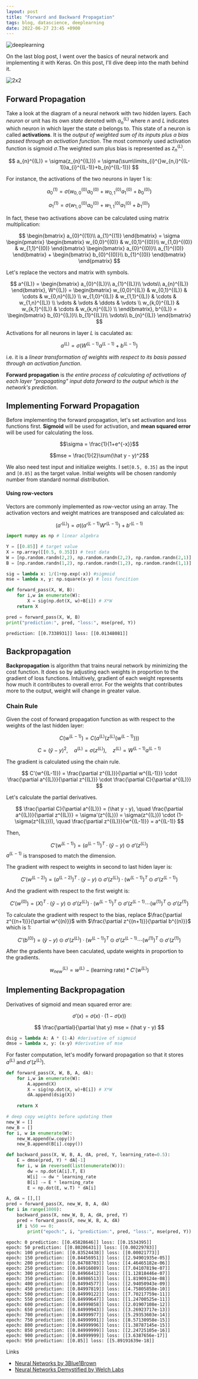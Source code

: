 ```yaml
---
layout: post
title: "Forward and Backward Propagation"
tags: blog, datascience, deeplearning
date: 2022-06-27 23:45 +0900
---
```


![deeplearning](https://i.imgur.com/ZTwsQGu.jpg)

On the last blog post, I went over the basics of neural network and implementing it with Keras. On this post, I'll dive deep into the math behind it. 

![2x2](https://i.imgur.com/r5ahUTR.png)

## Forward Propagation

Take a look at the diagram of a neural network with two hidden layers. Each *neuron* or unit has its own *state* denoted with $a_{n}^{(L)}$ where $n$ and $L$ indicates which neuron in which layer the state $a$ belongs to. This state of a neuron is called **activations**. It is the *output of weighted sum of its inputs plus a bias passed through an activation function*. The most commonly used activation function is sigmoid $\sigma$.The weighted sum plus bias is represented as $z_{n}^{(L)}$. 

$$
a_{n}^{(L)} = \sigma(z_{n}^{(L)}) = \sigma(\sum\limits_{i}^{}w_{n,i}^{(L-1)}a_{i}^{(L-1)}+b_{n}^{(L-1)})
$$

For instance, the activations of the two neurons in layer 1 is: 

$$
a_{0}^{(1)} = \sigma( w_{0,0}^{(0)} a_{0}^{(0)} + w_{0,1}^{(0)} a_{1}^{(0)} + b_{0}^{(0)} )
$$

$$
a_{1}^{(1)} = \sigma( w_{1,0}^{(0)} a_{0}^{(0)} + w_{1,1}^{(0)} a_{1}^{(0)} + b_{1}^{(0)} )
$$

In fact, these two activations above can be calculated using matrix multiplication:

$$ \begin{bmatrix} a_{0}^{(1)}\\ a_{1}^{(1)} \end{bmatrix} = \sigma
\begin{pmatrix}
  \begin{bmatrix} w_{0,0}^{(0)} & w_{0,1}^{(0)}\\ w_{1,0}^{(0)} & w_{1,1}^{(0)} \end{bmatrix}
  \begin{bmatrix} a_{0}^{(0)}\\ a_{1}^{(0)} \end{bmatrix} + \begin{bmatrix} b_{0}^{(0)}\\ b_{1}^{(0)} \end{bmatrix}
\end{pmatrix}
$$

Let's replace the vectors and matrix with symbols.

$$
a^{(L)} = \begin{bmatrix} a_{0}^{(L)}\\ a_{1}^{(L)}\\ \vdots\\ a_{n}^{(L)} \end{bmatrix},
W^{(L)} = 
  \begin{bmatrix} 
    w_{0,0}^{(L)} & w_{0,1}^{(L)} & \cdots & w_{0,n}^{(L)} \\ 
    w_{1,0}^{(L)} & w_{1,1}^{(L)} & \cdots & w_{1,n}^{(L)} \\
    \vdots & \vdots & \ddots & \vdots \\
    w_{k,0}^{(L)} & w_{k,1}^{(L)} & \cdots & w_{k,n}^{(L)} \\
  \end{bmatrix},
b^{(L)} = \begin{bmatrix} b_{0}^{(L)}\\ b_{1}^{(L)}\\ \vdots\\ b_{n}^{(L)} \end{bmatrix}
$$

Activations for all neurons in layer $L$ is caculated as:

$$
a^{(L)} = \sigma(W^{(L-1)} a^{(L-1)} + b^{(L-1)})
$$

i.e. it is a *linear transformation of weights with respect to its basis passed through an activation function*.

**Forward propagation** is *the entire process of calculating of activations of each layer "propagating" input data forward to the output which is the network's prediction*.


## Implementing Forward Propagation

Before implementing the forward propagation, let's set activation and loss functions first. **Sigmoid** will be used for activation, and **mean squared error** will be used for calculating the loss. 

$$\sigma = \frac{1}{1+e^{-x}}$$

$$mse = \frac{1}{2}\sum(\hat y - y)^2$$

We also need test input and initialize weights. I set`[0.5, 0.35]` as the input and `[0.85]` as the target value. Initial weights will be chosen randomly number from standard normal distribution.

#### Using row-vectors
Vectors are commonly implemented as row-vector using an array. The activation vectors and weight matrices are transposed and calculated as:

$$
(a'^{(L)})= \sigma((a'^{(L-1)}W'^{(L-1)}) + b'^{(L-1)}
$$

```python
import numpy as np # linear algebra

Y = [[0.85]] # target value
X = np.array([[0.5, 0.35]]) # test data
W = [np.random.randn(2,2), np.random.randn(2,2), np.random.randn(2,1)] # initialize weights with standard normal distribution
B = [np.random.randn(1,2), np.random.randn(1,2), np.random.randn(1,1)]
```
```python
sig = lambda x: 1/(1+np.exp(-x)) #sigmoid
mse = lambda x, y: np.square(x-y) # loss funcition

def forward_pass(X, W, B):
    for i,w in enumerate(W):
        X = sig(np.dot(X, w)+B[i]) # X*W
    return X

pred = forward_pass(X, W, B)
print("prediction:", pred, "loss:", mse(pred, Y))
```
```
prediction: [[0.7338931]] loss: [[0.01348081]]
```

## Backpropagation

**Backpropagation** is algorithm that trains neural network by minimizing the cost function. It does so by adjusting each weights in proportion to the gradient of loss functions. Intuitively, gradient of each weight represents how much it contributes to overall error. For the weights that contributes more to the output, weight will change in greater value.

### Chain Rule
Given the cost of forward propagation function as with respect to the weights of the last hidden layer:

$$
C(w^{(L-1)}) = C(a^{(L)}(z^{(L)}(w^{(L-1)})))
$$

$$
C = (\hat y - y)^2, \quad a^{(L)} = \sigma(z^{(L)}), \quad z^{(L)} = W^{(L-1)} a^{(L-1)}
$$

The gradient is calculated using the chain rule.

$$
C'(w^{(L-1)}) = \frac{\partial z^{(L)}}{\partial w^{(L-1)}} \cdot \frac{\partial a^{(L)}}{\partial z^{(L)}} \cdot \frac{\partial C}{\partial a^{(L)}}
$$

Let's calculate the partial derivatives.

$$
\frac{\partial C}{\partial a^{(L)}} = (\hat y - y), \quad \frac{\partial a^{(L)}}{\partial z^{(L)}} = \sigma'(z^{(L)}) = \sigma(z^{(L)}) \cdot (1-\sigma(z^{(L)})), \quad \frac{\partial z^{(L)}}{w^{(L-1)}} = a^{(L-1)} 
$$

Then, 

$$
C'(w^{(L-1)}) =  (a^{(L-1)})^T \cdot (\hat y - y) \odot \sigma'(z^{(L)})
$$
$a^{(L-1)}$ is transposed to match the dimension.


The gradient with respect to weights in second to last hiden layer is:

$$
C'(w^{(L-2)}) =  (a^{(L-2)})^T \cdot (\hat y - y) \odot \sigma'(z^{(L)}) \cdot (w^{(L-1)})^T \odot \sigma'(z^{(L-1)})
$$

And the gradient with respect to the first weight is:

$$
C'(w^{(0)}) =  (X)^T \cdot (\hat y - y) \odot \sigma'(z^{(L)}) \cdot (w^{(L-1)})^T \odot \sigma'(z^{(L-1)} \cdots (w^{(1)})^T \odot \sigma'(z^{(1)})
$$

To calculate the gradient with respect to the bias, replace $\frac{\partial z^{(n+1)}}{\partial w^{(n)}}$ with $\frac{\partial z^{(n+1)}}{\partial b^{(n)}}$ which is $1$:

$$
C'(b^{(0)}) =  (\hat y - y) \odot \sigma'(z^{(L)}) \cdot (w^{(L-1)})^T \odot \sigma'(z^{(L-1)} \cdots (w^{(1)})^T \odot \sigma'(z^{(1)})
$$

After the gradients have been caculated, update weights in proportion to the gradients.

$$w_{new}^{(L)} = w^{(L)} - (\text{learning rate}) * C'(w^{(L)})$$


## Implementing Backpropagation

Derivatives of sigmoid and mean squared error are:

$$
\sigma '(x) = \sigma(x) \cdot (1-\sigma(x))
$$

$$
\frac{\partial}{\partial \hat y} mse = (\hat y - y)
$$

```python
dsig = lambda A: A * (1-A) #derivative of sigmoid
dmse = lambda x, y: (x-y) #derivative of mse
```

For faster computation, let's modify forward propagation so that it stores  $a^{(L)}$ and $\sigma'(z^{(L)})$.

```python
def forward_pass(X, W, B, A, dA):
    for i,w in enumerate(W):
        A.append(X)
        X = sig(np.dot(X, w)+B[i]) # X*W
        dA.append(dsig(X))
                  
    return X
```
```python
# deep copy weights before updating them
new_W = []
new_B = []
for i, w in enumerate(W):
    new_W.append(w.copy())
    new_B.append(B[i].copy())
```
```python
def backward_pass(X, W, B, A, dA, pred, Y, learning_rate=0.5):
    E = dmse(pred, Y) * dA[-1]
    for i, w in reversed(list(enumerate(W))):
        dw = np.dot(A[i].T, E)
        W[i] -= dw * learning_rate
        B[i] -= E * learning_rate
        E = np.dot(E, w.T) * dA[i]

A, dA = [],[]
pred = forward_pass(X, new_W, B, A, dA)
for i in range(1000):
    backward_pass(X, new_W, B, A, dA, pred, Y)
    pred = forward_pass(X, new_W, B, A, dA)
    if i %50 == 0:
        print("epoch:", i, "prediction:", pred, "loss:", mse(pred, Y))
```
```
epoch: 0 prediction: [[0.45828646]] loss: [[0.1534395]]
epoch: 50 prediction: [[0.80206431]] loss: [[0.00229783]]
epoch: 100 prediction: [[0.83524438]] loss: [[0.00021773]]
epoch: 150 prediction: [[0.84456951]] loss: [[2.94901935e-05]]
epoch: 200 prediction: [[0.84788703]] loss: [[4.46465182e-06]]
epoch: 250 prediction: [[0.84916089]] loss: [[7.04107819e-07]]
epoch: 300 prediction: [[0.84966412]] loss: [[1.12818446e-07]]
epoch: 350 prediction: [[0.84986513]] loss: [[1.81909124e-08]]
epoch: 400 prediction: [[0.84994577]] loss: [[2.94050943e-09]]
epoch: 450 prediction: [[0.84997819]] loss: [[4.75805858e-10]]
epoch: 500 prediction: [[0.84999122]] loss: [[7.70217759e-11]]
epoch: 550 prediction: [[0.84999647]] loss: [[1.24700525e-11]]
epoch: 600 prediction: [[0.84999858]] loss: [[2.01907108e-12]]
epoch: 650 prediction: [[0.84999943]] loss: [[3.26923717e-13]]
epoch: 700 prediction: [[0.84999977]] loss: [[5.29353603e-14]]
epoch: 750 prediction: [[0.84999991]] loss: [[8.57130958e-15]]
epoch: 800 prediction: [[0.84999996]] loss: [[1.38787145e-15]]
epoch: 850 prediction: [[0.84999999]] loss: [[2.24725105e-16]]
epoch: 900 prediction: [[0.84999999]] loss: [[3.6387656e-17]]
epoch: 950 prediction: [[0.85]] loss: [[5.89191639e-18]]
```

Links
* [Neural Networks by 3Blue1Brown](https://www.youtube.com/playlist?list=PLZHQObOWTQDNU6R1_67000Dx_ZCJB-3pi)
* [Neural Networks Demystified by Welch Labs](https://www.youtube.com/watch?v=GlcnxUlrtek&ab_channel=WelchLabs)


